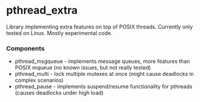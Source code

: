 # pthread_extra

Library implementing extra features on top of POSIX threads.
Currently only tested on Linux. Mostly experimental code.

### Components

  * pthread_msgqueue - implements message queues, more features than POSIX mqueue (no known issues, but not really tested)
  * pthread_multi - lock multiple mutexes at once (might cause deadlocks in complex scenarios)
  * pthread_pause - implements suspend/resume functionality for pthreads (causes deadlocks under high load)
